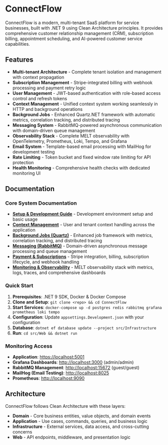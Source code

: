 # ConnectFlow

ConnectFlow is a modern, multi-tenant SaaS platform for service businesses, built with .NET 9 using Clean Architecture principles. It provides comprehensive customer relationship management (CRM), subscription billing, appointment scheduling, and AI-powered customer service capabilities.

## Features

- **Multi-tenant Architecture** - Complete tenant isolation and management with context propagation
- **Subscription Management** - Stripe-integrated billing with webhook processing and payment retry logic
- **User Management** - JWT-based authentication with role-based access control and refresh tokens
- **Context Management** - Unified context system working seamlessly in HTTP and background operations
- **Background Jobs** - Enhanced Quartz.NET framework with automatic metrics, correlation tracking, and distributed tracing
- **Messaging System** - RabbitMQ-powered asynchronous communication with domain-driven queue management
- **Observability Stack** - Complete MELT observability with OpenTelemetry, Prometheus, Loki, Tempo, and Grafana
- **Email System** - Template-based email processing with MailHog for development testing
- **Rate Limiting** - Token bucket and fixed window rate limiting for API protection
- **Health Monitoring** - Comprehensive health checks with dedicated monitoring UI

## Documentation

### Core System Documentation

- **[Setup & Development Guide](./docs/README.md)** - Development environment setup and basic usage
- **[Context Management](./docs/CONTEXT.md)** - User and tenant context handling across the application
- **[Background Jobs (Quartz)](./docs/QUARTZ.md)** - Enhanced job framework with metrics, correlation tracking, and distributed tracing
- **[Messaging (RabbitMQ)](./docs/RABBITMQ.md)** - Domain-driven asynchronous message processing and queue management
- **[Payment & Subscriptions](./docs/PAYMENT_SUBSCRIPTION.md)** - Stripe integration, billing, subscription lifecycle, and webhook handling
- **[Monitoring & Observability](./docs/MONITORING.md)** - MELT observability stack with metrics, logs, traces, and comprehensive dashboards

### Quick Start

1. **Prerequisites**: .NET 9 SDK, Docker & Docker Compose
2. **Clone and Setup**: `git clone <repo> && cd ConnectFlow`
3. **Start Services**: `docker-compose up -d postgres redis rabbitmq grafana prometheus loki tempo`
4. **Configuration**: Update `appsettings.Development.json` with your configuration
5. **Database**: `dotnet ef database update --project src/Infrastructure`
6. **Run**: `cd src/Web && dotnet run`

### Monitoring Access

- **Application**: <https://localhost:5001>
- **Grafana Dashboards**: <http://localhost:3000> (admin/admin)
- **RabbitMQ Management**: <http://localhost:15672> (guest/guest)
- **MailHog (Email Testing)**: <http://localhost:8025>
- **Prometheus**: <http://localhost:9090>

## Architecture

ConnectFlow follows Clean Architecture with these layers:

- **Domain** - Core business entities, value objects, and domain events
- **Application** - Use cases, commands, queries, and business logic
- **Infrastructure** - External services, data access, and cross-cutting concerns  
- **Web** - API endpoints, middleware, and presentation logic

